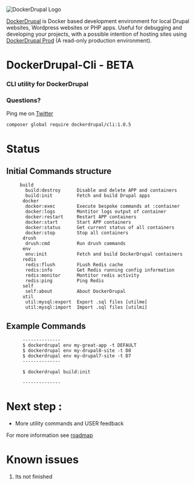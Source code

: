 ![DockerDrupal Logo](https://raw.githubusercontent.com/4alldigital/DockerDrupal/master/docs/images/dd-logo.png)

[DockerDrupal](https://www.4alldigital.io/docker-drupal) is Docker based development environment for local Drupal websites, Wordpress websites or PHP apps. Useful for debugging and developing your projects, with a possible intention of hosting sites using [DockerDrupal Prod](https://github.com/4alldigital/drupalprod-docker) (A read-only production environment).

# DockerDrupal-Cli - BETA
### CLI utility for DockerDrupal

### Questions?
  Ping me on [Twitter](http://twitter.com/@4alldigital)

```composer global require dockerdrupal/cli:1.0.5```

# Status
## Initial Commands structure
```
     build
       build:destroy      Disable and delete APP and containers
       build:init         Fetch and build Drupal apps
      docker
       docker:exec        Execute bespoke commands at :container
       docker:logs        Montitor logs output of container
       docker:restart     Restart APP containers
       docker:start       Start APP containers
       docker:status      Get current status of all containers
       docker:stop        Stop all containers
      drush
       drush:cmd          Run drush commands
      env
       env:init           Fetch and build DockerDrupal containers
      redis
       redis:flush        FLush Redis cache
       redis:info         Get Redis running config information
       redis:monitor      Montitor redis activity
       redis:ping         Ping Redis
      self
       self:about         About DockerDrupal
      util
       util:mysql:export  Export .sql files [utilme]
       util:mysql:import  Import .sql files [utilmi]
```

## Example Commands
```
      --------------
      $ dockerdrupal env my-great-app -t DEFAULT
      $ dockerdrupal env my-drupal8-site -t D8
      $ dockerdrupal env my-drupal7-site -t D7
      --------------

      $ dockerdrupal build:init

      --------------

```

# Next step :

 - More utility commands and USER feedback

For more information see [roadmap](https://github.com/4AllDigital/DockerDrupalCli/blob/master/roadmap.md)

# Known issues

1. Its not finished
